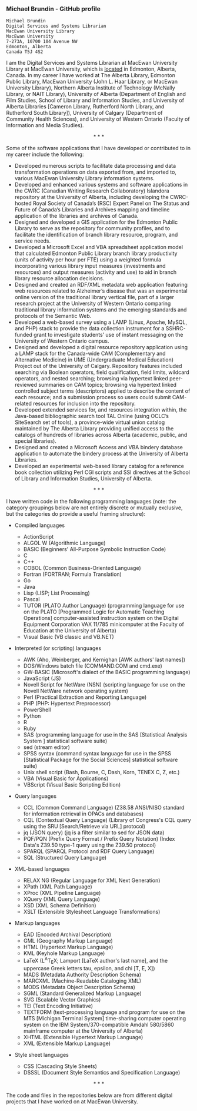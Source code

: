 ### Michael Brundin - GitHub profile

```
Michael Brundin
Digital Services and Systems Librarian
MacEwan University Library
MacEwan University
7-273A, 10700 104 Avenue NW
Edmonton, Alberta
Canada T5J 4S2
```

I am the Digital Services and Systems Librarian at MacEwan University Library
at MacEwan University, which is <a href="https://www.openstreetmap.org/?mlat=53.547222&mlon=-113.505#map=15/53.547222/-113.505" rel="nofollow">located</a>
in Edmonton, Alberta, Canada.  In my career I have worked at The Alberta
Library, Edmonton Public Library, MacEwan University (John L. Haar Library, or
MacEwan University Library), Northern Alberta Institute of Technology (McNally
Library, or NAIT Library), University of Alberta (Department of English and
Film Studies, School of Library and Information Studies, and University of
Alberta Libraries \[Cameron Library, Rutherford North Library, and Rutherford
South Library\]), University of Calgary (Department of Community Health
Sciences), and University of Western Ontario (Faculty of Information and Media
Studies).

<p align="center">* * *</p>

Some of the software applications that I have developed or contributed to in my
career include the following:

- Developed numerous scripts to facilitate data processing and data
  transformation operations on data exported from, and imported to, various
  MacEwan University Library information systems.
- Developed and enhanced various systems and software applications in the CWRC
  (Canadian Writing Research Collaboratory) Islandora repository at the
  University of Alberta, including developing the CWRC-hosted Royal Society of
  Canada’s (RSC) Expert Panel on The Status and Future of Canada’s Libraries
  and Archives mapping and timeline application of the libraries and archives
  of Canada.
- Designed and developed a GIS application for the Edmonton Public Library to
  serve as the repository for community profiles, and to facilitate the
  identification of branch library resource, program, and service needs.
- Developed a Microsoft Excel and VBA spreadsheet application model that
  calculated Edmonton Public Library branch library productivity (units of
  activity per hour per FTE) using a weighted formula incorporating various
  library input measures (investments and resources) and output measures
  (activity and use) to aid in branch library resource allocation decisions.
- Designed and created an RDF/XML metadata web application featuring web
  resources related to Alzheimer’s disease that was an experimental online
  version of the traditional library vertical file, part of a larger research
  project at the University of Western Ontario comparing traditional library
  information systems and the emerging standards and protocols of the Semantic
  Web.
- Developed a web-based survey using a LAMP (Linux, Apache, MySQL, and PHP)
  stack to provide the data collection instrument for a SSHRC-funded grant to
  investigate students’ use of instant messaging on the University of Western
  Ontario campus.
- Designed and developed a digital resource repository application using a LAMP
  stack for the Canada-wide CAM (Complementary and Alternative Medicine) in UME
  (Undergraduate Medical Education) Project out of the University of Calgary.
  Repository features included searching via Boolean operators, field
  qualification, field limits, wildcard operators, and nested searching;
  browsing via hypertext linked peer-reviewed summaries on CAM topics; browsing
  via hypertext linked controlled subject terms (descriptors) applied to
  describe the content of each resource; and a submission process so users
  could submit CAM-related resources for inclusion into the repository.
- Developed extended services for, and resources integration within, the
  Java-based bibliographic search tool TAL Online (using OCLC’s SiteSearch set
  of tools), a province-wide virtual union catalog maintained by The Alberta
  Library providing unified access to the catalogs of hundreds of libraries
  across Alberta (academic, public, and special libraries).
- Designed and created a Microsoft Access and VBA bindery database application
  to automate the bindery process at the University of Alberta Libraries.
- Developed an experimental web-based library catalog for a reference book
  collection utilizing Perl CGI scripts and SSI directives at the School of
  Library and Information Studies, University of Alberta.

<p align="center">* * *</p>

I have written code in the following programming languages (note: the category
groupings below are not entirely discrete or mutually exclusive, but the
categories do provide a useful framing structure):

- Compiled languages
  - ActionScript
  - ALGOL W (Algorithmic Language)
  - BASIC (Beginners' All-Purpose Symbolic Instruction Code)
  - C
  - C++
  - COBOL (Common Business-Oriented Language)
  - Fortran (FORTRAN; Formula Translation)
  - Go
  - Java
  - Lisp (LISP; List Processing)
  - Pascal
  - TUTOR (PLATO Author Language) (programming language for use on the PLATO
    \[Programmed Logic for Automatic Teaching Operations\] computer-assisted
    instruction system on the Digital Equipment Corporation VAX 11/785
    minicomputer at the Faculty of Education at the University of Alberta)
  - Visual Basic (VB classic and VB.NET)

- Interpreted (or scripting) languages
  - AWK (Aho, Weinberger, and Kernighan \[AWK authors' last names\])
  - DOS/Windows batch file (COMMAND.COM and cmd.exe)
  - GW-BASIC (Microsoft's dialect of the BASIC programming language)
  - JavaScript (JS)
  - Novell Script for NetWare (NSN) (scripting language for use on the Novell
    NetWare network operating system)
  - Perl (Practical Extraction and Reporting Language)
  - PHP (PHP: Hypertext Preprocessor)
  - PowerShell
  - Python
  - R
  - Ruby
  - SAS (programming language for use in the SAS \[Statistical Analysis System
    \] statistical software suite)
  - sed (stream editor)
  - SPSS syntax (command syntax language for use in the SPSS \[Statistical
    Package for the Social Sciences\] statistical software suite)
  - Unix shell script (Bash, Bourne, C, Dash, Korn, TENEX C, Z, etc.)
  - VBA (Visual Basic for Applications)
  - VBScript (Visual Basic Scripting Edition)

- Query languages
  - CCL (Common Command Language) (Z38.58 ANSI/NISO standard for information
    retrieval in OPACs and databases)
  - CQL (Contextual Query Language) (Library of Congress's CQL query using the
    SRU \[Search/Retrieve via URL\] protocol)
  - jq (JSON query) (jq is a filter similar to sed for JSON data)
  - PQF/PQN (Prefix Query Format / Prefix Query Notation) (Index Data's Z39.50
    type-1 query using the Z39.50 protocol)
  - SPARQL (SPARQL Protocol and RDF Query Language)
  - SQL (Structured Query Language)

- XML-based languages
  - RELAX NG (Regular Language for XML Next Generation)
  - XPath (XML Path Language)
  - XProc (XML Pipeline Language)
  - XQuery (XML Query Language)
  - XSD (XML Schema Definition)
  - XSLT (Extensible Stylesheet Language Transformations)

- Markup languages
  - EAD (Encoded Archival Description)
  - GML (Geography Markup Language)
  - HTML (Hypertext Markup Language)
  - KML (Keyhole Markup Language)
  - LaTeX (L<sup>A</sup>T<sub>E</sub>X; Lamport \[LaTeX author's last name\],
    and the uppercase Greek letters tau, epsilon, and chi \[&Tau;, &Epsilon;,
    &Chi;\])
  - MADS (Metadata Authority Description Schema)
  - MARCXML (Machine-Readable Cataloging XML)
  - MODS (Metadata Object Description Schema)
  - SGML (Standard Generalized Markup Language)
  - SVG (Scalable Vector Graphics)
  - TEI (Text Encoding Initiative)
  - TEXTFORM (text-processing language and program for use on the MTS
    \[Michigan Terminal System\] time-sharing computer operating system on the
    IBM System/370-compatible Amdahl 580/5860 mainframe computer at the
    University of Alberta)
  - XHTML (Extensible Hypertext Markup Language)
  - XML (Extensible Markup Language)

- Style sheet languages
  - CSS (Cascading Style Sheets)
  - DSSSL (Document Style Semantics and Specification Language)

<p align="center"><span>* * *</span></p>

The code and files in the repositories below are from different digital
projects that I have worked on at MacEwan University.
